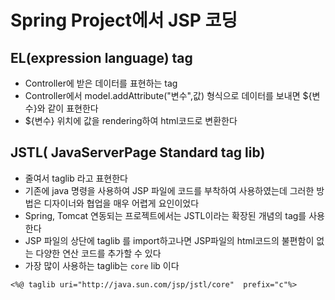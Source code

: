 # Spring Project에서 JSP 코딩

## EL(expression language) tag
* Controller에 받은 데이터를 표현하는 tag
* Controller에서 model.addAttribute("변수",값) 형식으로 데이터를 보내면 ${변수}와 같이 표현한다
* ${변수} 위치에 값을 rendering하여 html코드로 변환한다

## JSTL( JavaServerPage Standard tag lib)
* 줄여서 taglib 라고 표현한다
* 기존에 java 명령을 사용하여 JSP 파일에 코드를 부착하여 사용하였는데 그러한 방법은 디자이너와 협업을 매우 어렵게 요인이었다
* Spring, Tomcat 연동되는 프로젝트에서는 JSTL이라는 확장된 개념의 tag를 사용한다
* JSP 파일의 상단에 taglib 를 import하고나면 JSP파일의 html코드의 불편함이 없는 다양한 연산 코드를 추가할 수 있다
* 가장 많이 사용하는 taglib는 ```core``` lib 이다
```
<%@ taglib uri="http://java.sun.com/jsp/jstl/core"  prefix="c"%>
```